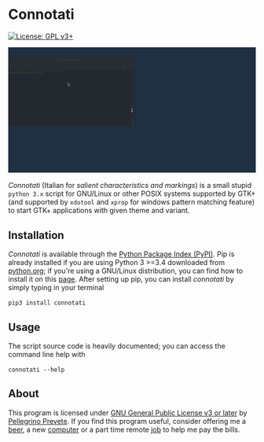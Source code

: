 # Connotati

[![License: GPL v3+](https://img.shields.io/badge/license-GPL%20v3%2B-blue.svg)](http://www.gnu.org/licenses/gpl-3.0)

![an example run](screenshots/connotati-in-action.gif)

*Connotati* (Italian for *salient characteristics and markings*) is a small stupid `python 3.x` script for GNU/Linux or other POSIX systems supported by GTK+ (and supported by `xdotool` and `xprop` for windows pattern matching feature) to start GTK+ applications with given theme and variant.

## Installation

*Connotati* is available through the [Python Package Index (PyPI)](https://pypi.org/). Pip is already installed if you are using Python 3 >=3.4 downloaded from [python.org](https://python.org); if you're using a GNU/Linux distribution, you can find how to install it on this [page](https://packaging.python.org/guides/installing-using-linux-tools/#installing-pip-setuptools-wheel-with-linux-package-managers).
After setting up pip, you can install *connotati* by simply typing in your terminal

    pip3 install connotati

## Usage

The script source code is heavily documented; you can access the command line help with

    connotati --help

## About

This program is licensed under [GNU General Public License v3 or later](https://www.gnu.org/licenses/gpl-3.0.en.html) by [Pellegrino Prevete](http://prevete.ml). If you find this program useful, consider offering me a [beer](https://patreon.com/tallero), a new [computer](https://patreon.com/tallero) or a part time remote [job](mailto:pellegrinoprevete@gmail.com) to help me pay the bills.    
